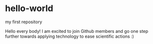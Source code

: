 # hello-world
my first repository

Hello every body!
I am excited to join Github members and go one step further towards applying technology to ease scientific actions :) 
